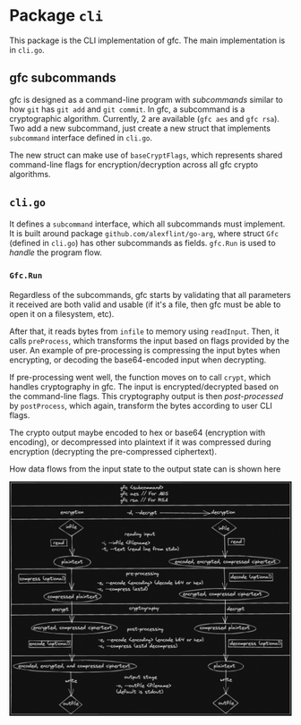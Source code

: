 # Package `cli`
This package is the CLI implementation of gfc. The main implementation is in `cli.go`.
## gfc subcommands
gfc is designed as a command-line program with *subcommands* similar to how `git` has `git add` and `git commit`. In gfc, a subcommand is a cryptographic algorithm. Currently, 2 are available (`gfc aes` and `gfc rsa`). Two add a new subcommand, just create a new struct that implements `subcommand` interface defined in `cli.go`.

The new struct can make use of `baseCryptFlags`, which represents shared command-line flags for encryption/decryption across all gfc crypto algorithms.

## `cli.go`
It defines a `subcommand` interface, which all subcommands must implement. It is built around package `github.com/alexflint/go-arg`, where struct `Gfc` (defined in `cli.go`) has other subcommands as fields. `gfc.Run` is used to *handle* the program flow.
### `Gfc.Run`
Regardless of the subcommands, gfc starts by validating that all parameters it received are both valid and usable (if it's a file, then gfc must be able to open it on a filesystem, etc).

After that, it reads bytes from `infile` to memory using `readInput`. Then, it calls `preProcess`, which transforms the input based on flags provided by the user. An example of pre-processing is compressing the input bytes when encrypting, or decoding the base64-encoded input when decrypting.

If pre-processing went well, the function moves on to call `crypt`, which handles cryptography in gfc. The input is encrypted/decrypted based on the command-line flags. This cryptography output is then *post-processed* by `postProcess`, which again, transform the bytes according to user CLI flags.

The crypto output maybe encoded to hex or base64 (encryption with encoding), or decompressed into plaintext if it was compressed during encryption (decrypting the pre-compressed ciphertext).

How data flows from the input state to the output state can is shown here

![alt text](https://github.com/soyart/gfc/blob/develop/assets/excalidraw/handle.png?raw=true)